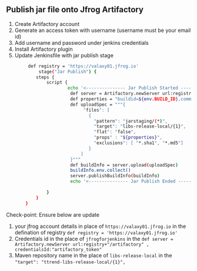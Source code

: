 ## Publish jar file onto Jfrog Artifactory
1. Create Artifactory account  
2. Generate an access token  with username  (username must be your email id)
3. Add username and password under jenkins credentials   
4. Install Artifactory plugin  
5. Update Jenkinsfile with jar publish stage   
    ```sh 
         def registry = 'https://valaxy01.jfrog.io'
             stage("Jar Publish") {
            steps {
                script {
                        echo '<--------------- Jar Publish Started --------------->'
                         def server = Artifactory.newServer url:registry+"/artifactory" ,  credentialsId:"artifactory_token"
                         def properties = "buildid=${env.BUILD_ID},commitid=${GIT_COMMIT}";
                         def uploadSpec = """{
                              "files": [
                                {
                                  "pattern": "jarstaging/(*)",
                                  "target": "libs-release-local/{1}",
                                  "flat": "false",
                                  "props" : "${properties}",
                                  "exclusions": [ "*.sha1", "*.md5"]
                                }
                             ]
                         }"""
                         def buildInfo = server.upload(uploadSpec)
                         buildInfo.env.collect()
                         server.publishBuildInfo(buildInfo)
                         echo '<--------------- Jar Publish Ended --------------->'  
                
                }
            }   
        }   
    ```

Check-point: 
Ensure below are update
1. your jfrog account details in place of `https://valaxy01.jfrog.io` in the defination of registry `def registry = 'https://valaxy01.jfrog.io'`
2. Credentials id in the place of `jfrogforjenkins` in the  `def server = Artifactory.newServer url:registry+"/artifactory" ,  credentialsId:"artifactory_token"`
3. Maven repository name in the place of `libs-release-local` in the `"target": "ttrend-libs-release-local/{1}",`

